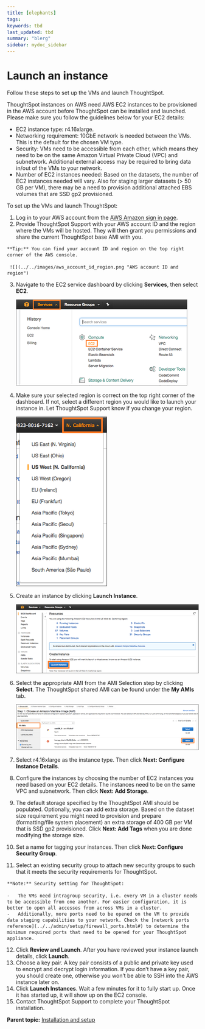 ```yaml
---
title: [elephants]
tags: 
keywords: tbd
last_updated: tbd
summary: "blerg"
sidebar: mydoc_sidebar
---
```

# Launch an instance

Follow these steps to set up the VMs and launch ThoughtSpot.

ThoughtSpot instances on AWS need AWS EC2 instances to be provisioned in the AWS account before ThoughtSpot can be installed and launched. Please make sure you follow the guidelines below for your EC2 details:

-   EC2 instance type: r4.16xlarge.
-   Networking requirement: 10GbE network is needed between the VMs. This is the default for the chosen VM type.
-   Security: VMs need to be accessible from each other, which means they need to be on the same Amazon Virtual Private Cloud (VPC) and subnetwork. Additional external access may be required to bring data in/out of the VMs to your network.
-   Number of EC2 instances needed: Based on the datasets, the number of EC2 instances needed will vary. Also for staging larger datasets (\> 50 GB per VM), there may be a need to provision additional attached EBS volumes that are SSD gp2 provisioned.

To set up the VMs and launch ThoughtSpot:

1.   Log in to your AWS account from the [AWS Amazon sign in page](https://console.aws.amazon.com/console/home). 
2.   Provide ThoughtSpot Support with your AWS account ID and the region where the VMs will be hosted. They will then grant you permissions and share the current ThoughtSpot base AMI with you. 

    **Tip:** You can find your account ID and region on the top right corner of the AWS console.

     ![](../../images/aws_account_id_region.png "AWS account ID and region") 

3.   Navigate to the EC2 service dashboard by clicking **Services**, then select **EC2**. 

     ![](../../images/navigate_to_ec2_dashboard.png "Navigate to the EC2 Dashboard") 

4.   Make sure your selected region is correct on the top right corner of the dashboard. If not, select a different region you would like to launch your instance in. Let ThoughtSpot Support know if you change your region. 

     ![](../../images/select_region.png "Select a region to launch your instance in") 

5. Create an instance by clicking **Launch Instance**. 

     ![](../../images/launch_instance.png "Launch an instance") 

6.   Select the appropriate AMI from the AMI Selection step by clicking **Select**. The ThoughtSpot shared AMI can be found under the **My AMIs** tab. 

     ![](../../images/select_the%20ami.png "Select the AMI") 

7. Select r4.16xlarge as the instance type. Then click **Next: Configure Instance Details**. 
8. Configure the instances by choosing the number of EC2 instances you need based on your EC2 details. The instances need to be on the same VPC and subnetwork. Then click **Next: Add Storage**. 
9. The default storage specified by the ThoughtSpot AMI should be populated. Optionally, you can add extra storage. Based on the dataset size requirement you might need to provision and prepare (formatting/file system placement) an extra storage of 400 GB per VM that is SSD gp2 provisioned. Click **Next: Add Tags** when you are done modifying the storage size. 
10.  Set a name for tagging your instances. Then click **Next: Configure Security Group**. 
11.  Select an existing security group to attach new security groups to such that it meets the security requirements for ThoughtSpot. 

    **Note:** Security setting for ThoughtSpot:

    -   The VMs need intragroup security, i.e. every VM in a cluster needs to be accessible from one another. For easier configuration, it is better to open all accesses from across VMs in a cluster.
    -   Additionally, more ports need to be opened on the VM to provide data staging capabilities to your network. Check the [network ports reference](../../admin/setup/firewall_ports.html#) to determine the minimum required ports that need to be opened for your ThoughtSpot appliance.
12.  Click **Review and Launch**. After you have reviewed your instance launch details, click **Launch**. 
13.  Choose a key pair. A key pair consists of a public and private key used to encrypt and decrypt login information. If you don’t have a key pair, you should create one, otherwise you won’t be able to SSH into the AWS instance later on. 
14.  Click **Launch Instances**. Wait a few minutes for it to fully start up. Once it has started up, it will show up on the EC2 console. 
15.  Contact ThoughtSpot Support to complete your ThoughtSpot installation. 

**Parent topic:** [Installation and setup](../../aws/setup/installation_and_setup.html)

